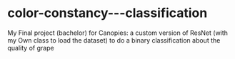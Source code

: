 # color-constancy---classification
My Final project (bachelor) for Canopies: a custom version of ResNet (with my Own class to load the dataset) to 
do a binary classification about the quality of grape
